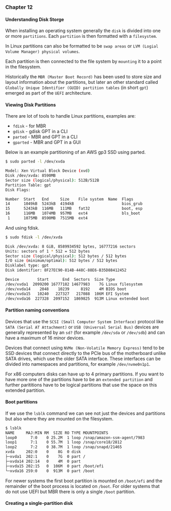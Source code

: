 ### Chapter 12

#### Understanding Disk Storge

When installing an operating system generally the `disk` is divided into one or more `partitions`. Each `partition` is then formatted with a `filesystem`.

In Linux partitions can also be formatted to be `swap areas` or `LVM (Logial Volume Manager) physical volumes`.

Each partition is then connected to the file system by `mounting` it to a point in the filesystem.

Historically the `MBR (Master Boot Record)` has been used to store size and layout information about the partitions, but later an other standard called `Globally Unique Identifier (GUID) partition tables` (in short `gpt`) emerged as part of the `UEFI` architecture.

#### Viewing Disk Partitions

There are lot of tools to handle Linux partitions, examples are:

- `fdisk` - for MBR
- `gdisk` - gdisk GPT in a CLI
- `parted` - MBR and GPT in a CLI
- `gparted` - MBR and GPT in a GUI

Below is an example partitioning of an AWS gp3 SSD using parted.

```sh
$ sudo parted -l /dev/xvda

Model: Xen Virtual Block Device (xvd)
Disk /dev/xvda: 8590MB
Sector size (logical/physical): 512B/512B
Partition Table: gpt
Disk Flags:

Number  Start   End     Size    File system  Name  Flags
14      1049kB  5243kB  4194kB                     bios_grub
15      5243kB  116MB   111MB   fat32              boot, esp
16      116MB   1074MB  957MB   ext4               bls_boot
 1      1075MB  8590MB  7515MB  ext4
```

And using fdisk.

```sh
$ sudo fdisk -l /dev/xvda

Disk /dev/xvda: 8 GiB, 8589934592 bytes, 16777216 sectors
Units: sectors of 1 * 512 = 512 bytes
Sector size (logical/physical): 512 bytes / 512 bytes
I/O size (minimum/optimal): 512 bytes / 512 bytes
Disklabel type: gpt
Disk identifier: 8F27EC90-814B-448C-88E6-B35D88412452

Device        Start      End  Sectors  Size Type
/dev/xvda1  2099200 16777182 14677983    7G Linux filesystem
/dev/xvda14    2048    10239     8192    4M BIOS boot
/dev/xvda15   10240   227327   217088  106M EFI System
/dev/xvda16  227328  2097152  1869825  913M Linux extended boot
```

#### Partition naming conventions

Devices that use the `SCSI (Small Computer System Interface)` protocol like `SATA (Serial AT Attachment)` or `USB (Universal Serial Bus)` devices are generally represented by an `sd?` (for example `/dev/sda` or `/dev/sdb`) and can have a maximum of 16 minor devices.

Devices that connect using `NVMe (Non-Volatile Memory Express)` tend to be SSD devices that connect directly to the PCIe bus of the motherboard unlike SATA drives, which use the older SATA interface. These interfaces can be divided into namespaces and partitions, for example `/dev/nvme0n1p1`.

For x86 computers disks can have up to 4 primary partitions. If you want to have more one of the partitions have to be an `extended partition` and further parititions have to be logical partitions that use the space on this extended partition.

#### Boot partitions

If we use the `lsblk` command we can see not just the devices and partitions but also where they are mounted on the filesystem.

```sh
$ lsblk
NAME     MAJ:MIN RM  SIZE RO TYPE MOUNTPOINTS
loop0      7:0    0 25.2M  1 loop /snap/amazon-ssm-agent/7983
loop1      7:1    0 55.7M  1 loop /snap/core18/2812
loop2      7:2    0 38.7M  1 loop /snap/snapd/21465
xvda     202:0    0    8G  0 disk
├─xvda1  202:1    0    7G  0 part /
├─xvda14 202:14   0    4M  0 part
├─xvda15 202:15   0  106M  0 part /boot/efi
└─xvda16 259:0    0  913M  0 part /boot
```

For newer systems the first boot partition is mounted on `/boot/efi` and the remainder of the boot process is located on `/boot`. For older systems that do not use UEFI but MBR there is only a single `/boot` partition.

#### Creating a single-partition disk
